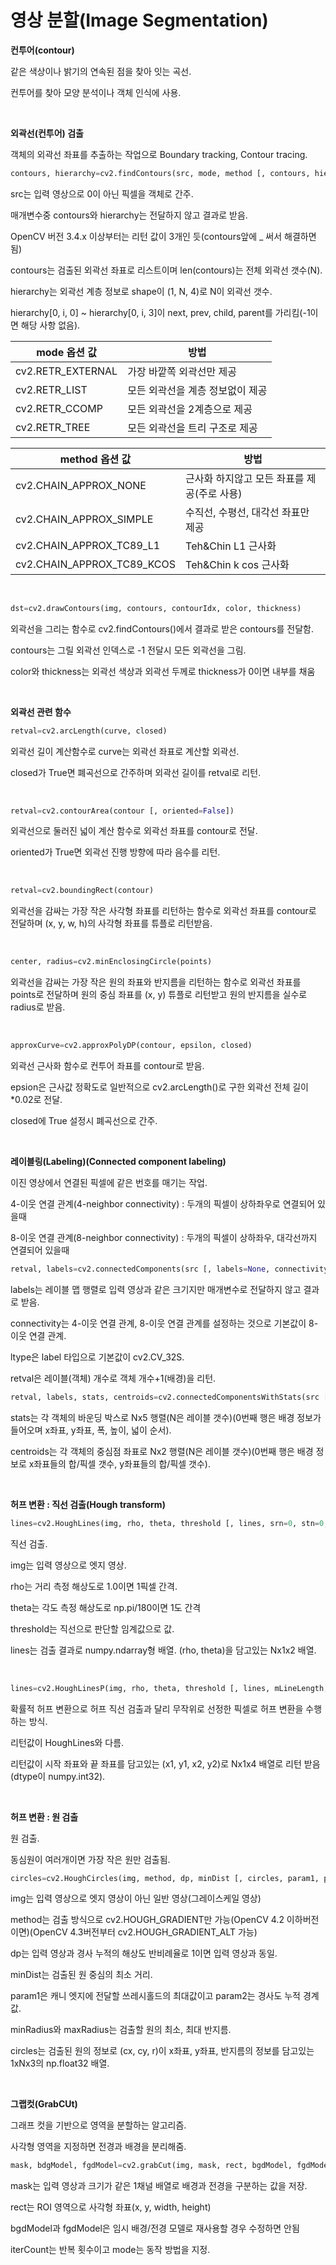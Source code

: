 # 영상 분할(Image Segmentation)

**컨투어(contour)**

같은 색상이나 밝기의 연속된 점을 찾아 잇는 곡선.

컨투어를 찾아 모양 분석이나 객체 인식에 사용.

<br>

**외곽선(컨투어) 검출**

객체의 외곽선 좌표를 추출하는 작업으로 Boundary tracking, Contour tracing.

```python
contours, hierarchy=cv2.findContours(src, mode, method [, contours, hierarchy, offset])
```

src는 입력 영상으로 0이 아닌 픽셀을 객체로 간주.

매개변수중 contours와 hierarchy는 전달하지 않고 결과로 받음.

OpenCV 버전 3.4.x 이상부터는 리턴 값이 3개인 듯(contours앞에 _ 써서 해결하면 됨)

contours는 검출된 외곽선 좌표로 리스트이며 len(contours)는 전체 외곽선 갯수(N).

hierarchy는 외곽선 계층 정보로 shape이 (1, N, 4)로 N이 외곽선 갯수.

hierarchy[0, i, 0] ~ hierarchy[0, i, 3]이 next, prev, child, parent를 가리킴(-1이면 해당 사항 없음).

| mode 옵션 값      | 방법                             |
| ----------------- | -------------------------------- |
| cv2.RETR_EXTERNAL | 가장 바깥쪽 외곽선만 제공        |
| cv2.RETR_LIST     | 모든 외곽선을 계층 정보없이 제공 |
| cv2.RETR_CCOMP    | 모든 외곽선을 2계층으로 제공     |
| cv2.RETR_TREE     | 모든 외곽선을 트리 구조로 제공   |

| method 옵션 값             | 방법                                        |
| -------------------------- | ------------------------------------------- |
| cv2.CHAIN_APPROX_NONE      | 근사화 하지않고 모든 좌표를 제공(주로 사용) |
| cv2.CHAIN_APPROX_SIMPLE    | 수직선, 수평선, 대각선 좌표만 제공          |
| cv2.CHAIN_APPROX_TC89_L1   | Teh&Chin L1 근사화                          |
| cv2.CHAIN_APPROX_TC89_KCOS | Teh&Chin k cos 근사화                       |

<br>

```python
dst=cv2.drawContours(img, contours, contourIdx, color, thickness)
```

외곽선을 그리는 함수로 cv2.findContours()에서 결과로 받은 contours를 전달함.

contours는 그릴 외곽선 인덱스로 -1 전달시 모든 외곽선을 그림.

color와 thickness는 외곽선 색상과 외곽선 두께로 thickness가 0이면 내부를 채움

<br>

**외곽선 관련 함수**

```python
retval=cv2.arcLength(curve, closed)
```

외곽선 길이 계산함수로 curve는 외곽선 좌표로 계산할 외곽선.

closed가 True면 폐곡선으로 간주하며 외곽선 길이를 retval로 리턴.

<br>

```python
retval=cv2.contourArea(contour [, oriented=False])
```

외곽선으로 둘러진 넓이 계산 함수로 외곽선 좌표를 contour로 전달.

oriented가 True면 외곽선 진행 방향에 따라 음수를 리턴.

<br>

```python
retval=cv2.boundingRect(contour)
```

외곽선을 감싸는 가장 작은 사각형 좌표를 리턴하는 함수로 외곽선 좌표를 contour로 전달하며 (x, y, w, h)의 사각형 좌표를 튜플로 리턴받음.

<br>

```python
center, radius=cv2.minEnclosingCircle(points)
```

외곽선을 감싸는 가장 작은 원의 좌표와 반지름을 리턴하는 함수로 외곽선 좌표를 points로 전달하며 원의 중심 좌표를 (x, y) 튜플로 리턴받고 원의 반지름을 실수로 radius로 받음.

<br>

```python
approxCurve=cv2.approxPolyDP(contour, epsilon, closed)
```

외곽선 근사화 함수로 컨투어 좌표를 contour로 받음.

epsion은 근사값 정확도로 일반적으로 cv2.arcLength()로 구한 외곽선 전체 길이*0.02로 전달.

closed에 True 설정시 폐곡선으로 간주.

<br>

**레이블링(Labeling)(Connected component labeling)**

이진 영상에서 연결된 픽셀에 같은 번호를 매기는 작업.

4-이웃 연결 관계(4-neighbor connectivity) : 두개의 픽셀이 상하좌우로 연결되어 있을때

8-이웃 연결 관계(8-neighbor connectivity) : 두개의 픽셀이 상하좌우, 대각선까지 연결되어 있을때

```python
retval, labels=cv2.connectedComponents(src [, labels=None, connectivity=8, ltype=cv2.CV_32S])
```

labels는 레이블 맵 행렬로 입력 영상과 같은 크기지만 매개변수로 전달하지 않고 결과로 받음.

connectivity는 4-이웃 연결 관계, 8-이웃 연결 관계를 설정하는 것으로 기본값이 8-이웃 연결 관계.

ltype은 label 타입으로 기본값이 cv2.CV_32S.

retval은 레이블(객체) 개수로 객체 개수+1(배경)을 리턴.

```python
retval, labels, stats, centroids=cv2.connectedComponentsWithStats(src [, labels, stats, centroids, connectivity, ltype])
```

stats는 각 객체의 바운딩 박스로 Nx5 행렬(N은 레이블 갯수)(0번째 행은 배경 정보가 들어오며 x좌표, y좌표, 폭, 높이, 넓이 순서).

centroids는 각 객체의 중심점 좌표로 Nx2 행렬(N은 레이블 갯수)(0번째 행은 배경 정보로 x좌표들의 합/픽셀 갯수, y좌표들의 합/픽셀 갯수).

<br>

**허프 변환 : 직선 검출(Hough transform)**

```python
lines=cv2.HoughLines(img, rho, theta, threshold [, lines, srn=0, stn=0, min_theta, max_theta])
```

직선 검출.

img는 입력 영상으로 엣지 영상.

rho는 거리 측정 해상도로 1.0이면 1픽셀 간격.

theta는 각도 측정 해상도로 np.pi/180이면 1도 간격

threshold는 직선으로 판단할 임계값으로 값. 

lines는 검출 결과로 numpy.ndarray형 배열. (rho, theta)을 담고있는 Nx1x2 배열.

<br>

```python
lines=cv2.HoughLinesP(img, rho, theta, threshold [, lines, mLineLength, maxLineGap])
```

확률적 허프 변환으로 허프 직선 검출과 달리 무작위로 선정한 픽셀로 허프 변환을 수행하는 방식.

리턴값이 HoughLines와 다름.

리턴값이 시작 좌표와 끝 좌표를 담고있는 (x1, y1, x2, y2)로 Nx1x4 배열로 리턴 받음(dtype이 numpy.int32).

<br>

**허프 변환 : 원 검출**

원 검출.

동심원이 여러개이면 가장 작은 원만 검출됨.

```python
circles=cv2.HoughCircles(img, method, dp, minDist [, circles, param1, param2, minRadius, maxRadius])
```

img는 입력 영상으로 엣지 영상이 아닌 일반 영상(그레이스케일 영상)

method는 검출 방식으로 cv2.HOUGH_GRADIENT만 가능(OpenCV 4.2 이하버전이면)(OpenCV 4.3버전부터 cv2.HOUGH_GRADIENT_ALT 가능)

dp는 입력 영상과 경사 누적의 해상도 반비례율로 1이면 입력 영상과 동일.

minDist는 검출된 원 중심의 최소 거리.

param1은 캐니 엣지에 전달할 쓰레시홀드의 최대값이고 param2는 경사도 누적 경계 값.

minRadius와 maxRadius는 검출할 원의 최소, 최대 반지름.

circles는 검출된 원의 정보로 (cx, cy, r)이 x좌표, y좌표, 반지름의 정보를 담고있는 1xNx3의 np.float32 배열.

<br>

**그랩컷(GrabCUt)**

그래프 컷을 기반으로 영역을 분할하는 알고리즘.

사각형 영역을 지정하면 전경과 배경을 분리해줌.

```python
mask, bdgModel, fgdModel=cv2.grabCut(img, mask, rect, bgdModel, fgdModel, iterCount, mode=None)
```

mask는 입력 영상과 크기가 같은 1채널 배열로 배경과 전경을 구분하는 값을 저장.

rect는 ROI 영역으로 사각형 좌표(x, y, width, height)

bgdModel과 fgdModel은 임시 배경/전경 모델로 재사용할 경우 수정하면 안됨

iterCount는 반복 횟수이고 mode는 동작 방법을 지정.
